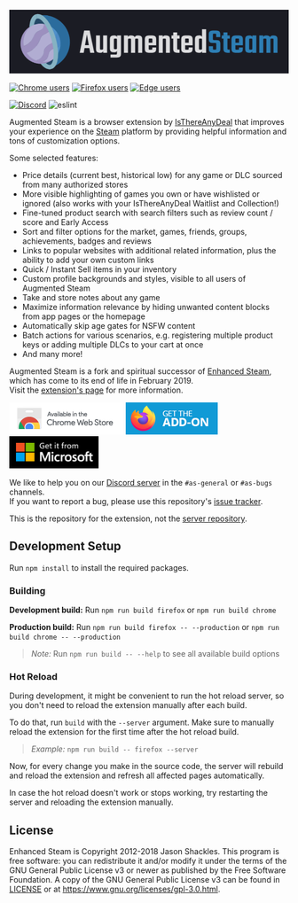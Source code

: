 [![Banner](.github/banner.png)](https://augmentedsteam.com/)

[![Chrome users](https://img.shields.io/chrome-web-store/users/dnhpnfgdlenaccegplpojghhmaamnnfp?label=Chrome%20users&logo=googlechrome)](https://chrome.google.com/webstore/detail/augmented-steam/dnhpnfgdlenaccegplpojghhmaamnnfp)
[![Firefox users](https://img.shields.io/amo/users/enhanced-steam-an-itad-fork?label=Firefox%20users&color=4c1&logo=firefoxbrowser)](https://addons.mozilla.org/firefox/addon/augmented-steam/)
[![Edge users](https://img.shields.io/badge/dynamic/json?label=Edge%20users&query=%24.activeInstallCount&url=https://microsoftedge.microsoft.com/addons/getproductdetailsbycrxid/dnpjkgmekpilchdgolfifobohlohlioc&logo=microsoftedge)](https://microsoftedge.microsoft.com/addons/detail/augmented-steam/dnpjkgmekpilchdgolfifobohlohlioc)

[![Discord](https://img.shields.io/discord/301903094080339968?label=Discord&logo=discord)](https://discord.gg/yn57q7f)
![eslint](https://github.com/IsThereAnyDeal/AugmentedSteam/workflows/eslint/badge.svg)

Augmented Steam is a browser extension by [IsThereAnyDeal](https://isthereanydeal.com/) that improves your experience on the [Steam](https://store.steampowered.com/) platform by providing helpful information and tons of customization options.

Some selected features:
- Price details (current best, historical low) for any game or DLC sourced from many authorized stores
- More visible highlighting of games you own or have wishlisted or ignored (also works with your IsThereAnyDeal Waitlist and Collection!)
- Fine-tuned product search with search filters such as review count / score and Early Access
- Sort and filter options for the market, games, friends, groups, achievements, badges and reviews
- Links to popular websites with additional related information, plus the ability to add your own custom links
- Quick / Instant Sell items in your inventory
- Custom profile backgrounds and styles, visible to all users of Augmented Steam
- Take and store notes about any game
- Maximize information relevance by hiding unwanted content blocks from app pages or the homepage
- Automatically skip age gates for NSFW content
- Batch actions for various scenarios, e.g. registering multiple product keys or adding multiple DLCs to your cart at once
- And many more!

Augmented Steam is a fork and spiritual successor of [Enhanced Steam](https://github.com/jshackles/Enhanced_Steam), which has come to its end of life in February 2019.  
Visit the [extension's page](https://augmentedsteam.com/) for more information.

[![Chrome download link](badges/chrome.png)](https://chrome.google.com/webstore/detail/augmented-steam/dnhpnfgdlenaccegplpojghhmaamnnfp)
[![Firefox download link](badges/firefox.png)](https://addons.mozilla.org/firefox/addon/augmented-steam/)
[![Edge download link](badges/edge.png)](https://microsoftedge.microsoft.com/addons/detail/augmented-steam/dnpjkgmekpilchdgolfifobohlohlioc)

We like to help you on our [Discord server](https://discord.gg/yn57q7f) in the `#as-general` or `#as-bugs` channels.  
If you want to report a bug, please use this repository's [issue tracker](https://github.com/IsThereAnyDeal/AugmentedSteam/issues).

This is the repository for the extension, not the [server repository](https://github.com/IsThereAnyDeal/AugmentedSteam_Server).

## Development Setup

Run `npm install` to install the required packages.

### Building

**Development build:**
Run `npm run build firefox` or `npm run build chrome`

**Production build:**
Run `npm run build firefox -- --production` or `npm run build chrome -- --production`

> *Note:* Run `npm run build -- --help` to see all available build options

### Hot Reload

During development, it might be convenient to run the hot reload server, so you don't need to reload the extension manually
after each build.

To do that, run `build` with the `--server` argument. Make sure to manually reload the extension for the first time after the hot reload build.
> *Example:* `npm run build -- firefox --server`

Now, for every change you make in the source code, the server will rebuild and reload the extension and refresh all affected pages automatically.

In case the hot reload doesn't work or stops working, try restarting the server and reloading the extension manually.

## License

Enhanced Steam is Copyright 2012-2018 Jason Shackles.
This program is free software: you can redistribute it and/or modify it under the terms of the GNU General Public License v3 or newer as published by the Free Software Foundation.  A copy of the GNU General Public License v3 can be found in [LICENSE](LICENSE) or at https://www.gnu.org/licenses/gpl-3.0.html.
